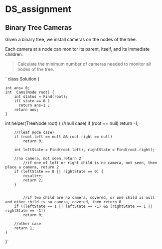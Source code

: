 # DS_assignment
## Binary Tree Cameras 

Given a binary tree, we install cameras on the nodes of the tree. 

Each camera at a node can monitor its parent, itself, and its immediate children.

> Calculate the minimum number of cameras needed to monitor all nodes of the tree.


`
class Solution {

    int ans= 0;
    int  Cams(Node root) {
        int status = Find(root);
        if( state == 0 )
          return ans+1 ;
        return ans;
    }

   int helper(TreeNode root) {
        //(null case)
        if (root == null)
            return -1;

        //(leaf node case)
        if (root.left == null && root.right == null) 
            return 0;

        int leftState = Find(root.left), rightState = Find(root.right);

        //no camera, not seen,return 2
		    //if one of left or right child is no camera, not seen, then place a camera, return 2
        if (leftState == 0 || rightState == 0) {
            result++;
            return 2;
        }

       
		    //if two child are no camera, covered, or one child is null and other child is no camera, covered, then return 0
        if ((leftState == 1 || leftState == -1) && (rightState == 1 || rightState == -1))
            return 0;

        //other case
        return 1;
    }
}` 
